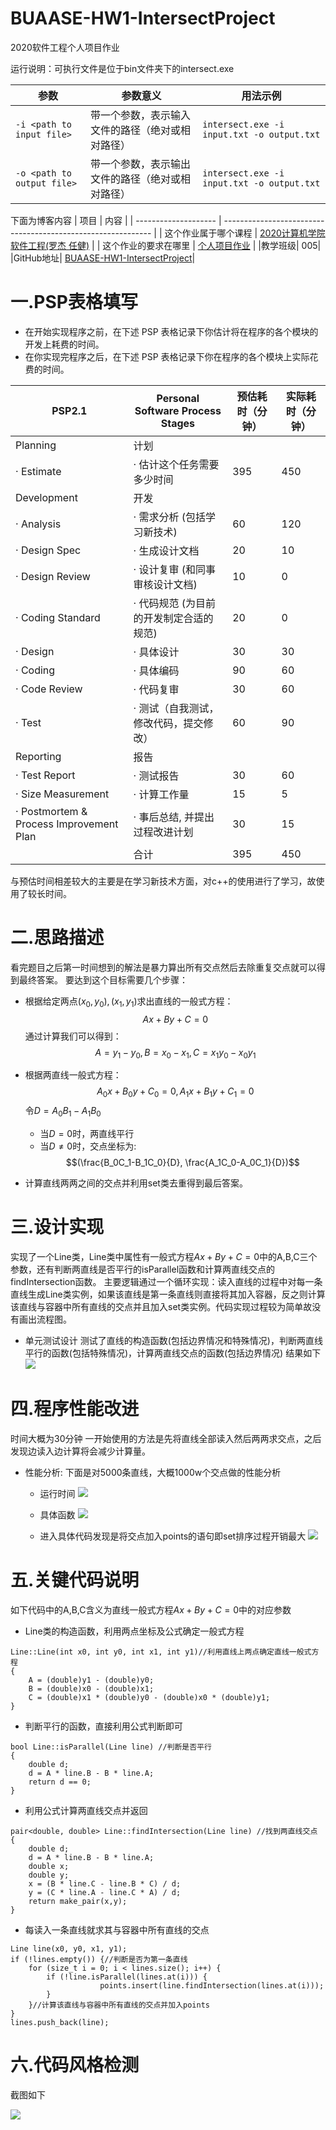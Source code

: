 # BUAASE-HW1-IntersectProject
2020软件工程个人项目作业

运行说明：可执行文件是位于bin文件夹下的intersect.exe

| **参数**                   | **参数意义**                                     | **用法示例**                               |
| -------------------------- | ------------------------------------------------ | ------------------------------------------ |
| `-i <path to input file>`  | 带一个参数，表示输入文件的路径（绝对或相对路径） | `intersect.exe -i input.txt -o output.txt` |
| `-o <path to output file>` | 带一个参数，表示输出文件的路径（绝对或相对路径） | `intersect.exe -i input.txt -o output.txt` |

下面为博客内容
| 项目                 | 内容                                                         |
| -------------------- | ------------------------------------------------------------ |
| 这个作业属于哪个课程 | [2020计算机学院软件工程(罗杰 任健)](https://edu.cnblogs.com/campus/buaa/BUAA_SE_2020_LJ) |
| 这个作业的要求在哪里 | [个人项目作业](https://edu.cnblogs.com/campus/buaa/BUAA_SE_2020_LJ/homework/10429) |
|教学班级|	005|
|GitHub地址|	[BUAASE-HW1-IntersectProject](https://github.com/yanhuaqaq/BUAASE-HW1-IntersectProject.git)|


# 一.PSP表格填写

- 在开始实现程序之前，在下述 PSP 表格记录下你估计将在程序的各个模块的开发上耗费的时间。
- 在你实现完程序之后，在下述 PSP 表格记录下你在程序的各个模块上实际花费的时间。



| PSP2.1                                  | Personal Software Process Stages        | 预估耗时（分钟） | 实际耗时（分钟） |
| --------------------------------------- | --------------------------------------- | ---------------- | ---------------- |
| Planning                                | 计划                                    |                  |                  |
| · Estimate                              | · 估计这个任务需要多少时间              | 395              | 450              |
| Development                             | 开发                                    |                  |                  |
| · Analysis                              | · 需求分析 (包括学习新技术)             | 60               | 120              |
| · Design Spec                           | · 生成设计文档                          | 20               | 10               |
| · Design Review                         | · 设计复审 (和同事审核设计文档)         | 10               | 0                |
| · Coding Standard                       | · 代码规范 (为目前的开发制定合适的规范) | 20               | 0                |
| · Design                                | · 具体设计                              | 30               | 30               |
| · Coding                                | · 具体编码                              | 90               | 60               |
| · Code Review                           | · 代码复审                              | 30               | 60               |
| · Test                                  | · 测试（自我测试，修改代码，提交修改）  | 60               | 90               |
| Reporting                               | 报告                                    |                  |                  |
| · Test Report                           | · 测试报告                              | 30               | 60               |
| · Size Measurement                      | · 计算工作量                            | 15               | 5                |
| · Postmortem & Process Improvement Plan | · 事后总结, 并提出过程改进计划          | 30               | 15               |
|                                         | 合计                                    | 395              | 450              |
与预估时间相差较大的主要是在学习新技术方面，对c++的使用进行了学习，故使用了较长时间。

# 二.思路描述
看完题目之后第一时间想到的解法是暴力算出所有交点然后去除重复交点就可以得到最终答案。
要达到这个目标需要几个步骤：

- 根据给定两点$(x_0,y_0),(x_1,y_1)$求出直线的一般式方程：
  $$Ax+By+C=0$$
  通过计算我们可以得到：
  $$A=y_1-y_0, B=x_0-x_1, C=x_1y_0-x_0y_1$$

- 根据两直线一般式方程：
  $$A_0x+B_0y+C_0=0,A_1x+B_1y+C_1=0$$
  令$D=A_0B_1-A_1B_0​$
    - 当$D=0​$时，两直线平行
    - 当$D\ne0$时，交点坐标为:
    $$(\frac{B_0C_1-B_1C_0}{D}, \frac{A_1C_0-A_0C_1}{D})​$$

- 计算直线两两之间的交点并利用set类去重得到最后答案。

# 三.设计实现

实现了一个Line类，Line类中属性有一般式方程$Ax+By+C=0$中的A,B,C三个参数，还有判断两直线是否平行的isParallel函数和计算两直线交点的findIntersection函数。
主要逻辑通过一个循环实现：读入直线的过程中对每一条直线生成Line类实例，如果该直线是第一条直线则直接将其加入容器，反之则计算该直线与容器中所有直线的交点并且加入set类实例。代码实现过程较为简单故没有画出流程图。

- 单元测试设计
  测试了直线的构造函数(包括边界情况和特殊情况)，判断两直线平行的函数(包括特殊情况)，计算两直线交点的函数(包括边界情况)
  结果如下
  ![](https://img2020.cnblogs.com/blog/1615455/202003/1615455-20200310124749260-1014770466.png)

# 四.程序性能改进
时间大概为30分钟
一开始使用的方法是先将直线全部读入然后两两求交点，之后发现边读入边计算将会减少计算量。

- 性能分析:
  下面是对5000条直线，大概1000w个交点做的性能分析


    - 运行时间
![](https://img2020.cnblogs.com/blog/1615455/202003/1615455-20200310131706448-1782679608.png)


    - 具体函数
![](https://img2020.cnblogs.com/blog/1615455/202003/1615455-20200310131836336-1999309277.png)


    - 进入具体代码发现是将交点加入points的语句即set排序过程开销最大
![](https://img2020.cnblogs.com/blog/1615455/202003/1615455-20200310132028635-1116428708.png)

# 五.关键代码说明
如下代码中的A,B,C含义为直线一般式方程$Ax+By+C=0$中的对应参数

- Line类的构造函数，利用两点坐标及公式确定一般式方程
```
Line::Line(int x0, int y0, int x1, int y1)//利用直线上两点确定直线一般式方程
{
	A = (double)y1 - (double)y0;
	B = (double)x0 - (double)x1;
	C = (double)x1 * (double)y0 - (double)x0 * (double)y1;
}
```

- 判断平行的函数，直接利用公式判断即可
```
bool Line::isParallel(Line line) //判断是否平行
{
	double d;
	d = A * line.B - B * line.A;
	return d == 0;
}
```
- 利用公式计算两直线交点并返回

```
pair<double, double> Line::findIntersection(Line line) //找到两直线交点
{
	double d;
	d = A * line.B - B * line.A;
	double x;
	double y;
	x = (B * line.C - line.B * C) / d;
	y = (C * line.A - line.C * A) / d;
	return make_pair(x,y);
}
```

- 每读入一条直线就求其与容器中所有直线的交点
```
Line line(x0, y0, x1, y1);
if (!lines.empty()) {//判断是否为第一条直线
	for (size_t i = 0; i < lines.size(); i++) {
		if (!line.isParallel(lines.at(i))) {
                	points.insert(line.findIntersection(lines.at(i)));
		}
	}//计算该直线与容器中所有直线的交点并加入points
}
lines.push_back(line);
```



# 六.代码风格检测
截图如下

![](https://img2020.cnblogs.com/blog/1615455/202003/1615455-20200310123430193-952530959.png)
